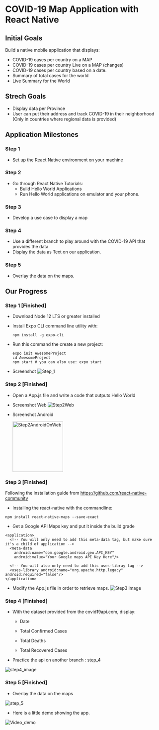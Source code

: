 # COVID-19 Map Application with React Native
## Initial Goals
Build a native mobile application that displays:
* COVID-19 cases per country on a MAP
* COVID-19 cases per country Live on a MAP (changes)
* COVID-19 cases per country based on a date.
* Summary of total cases for the world
* Live Summary for the World
## Strech Goals
* Display data per Province
* User can put their address and track COVID-19 in their neighborhood (Only in countries where regional data is provided)
## Application Milestones
### Step 1
* Set up the React Native environment on your machine
### Step 2
* Go through React Native Tutorials:
  * Build Hello World Applications
  * Run Hello World applications on emulator and your phone.
### Step 3
* Develop a use case to display a map
### Step 4 
* Use a different branch to play around with the COVID-19 API that provides the data.
* Display the data as Text on our application.
### Step 5
* Overlay the data on the maps.
## Our Progress
### Step 1 [Finished]
* Download Node 12 LTS or greater installed
* Install Expo CLI command line utility with:

  ``` 
  npm install -g expo-cli 
  ```

* Run this command the create a new project:

  ``` 
  expo init AwesomeProject
  cd AwesomeProject
  npm start # you can also use: expo start 
  ```
* Screenshot
 ![Step_1](https://user-images.githubusercontent.com/55101879/79078937-c26ea500-7cd9-11ea-851a-a0169dd839bd.png)

### Step 2 [Finished]
* Open a App.js file and write a code that outputs Hello World
* Screenshot Web
 ![Step2Web](https://user-images.githubusercontent.com/55101879/79079168-7d4b7280-7cdb-11ea-9243-320961710c48.png)
* Screenshot Android

  <img width="162" alt="Step2AndroidOnWeb" src="https://user-images.githubusercontent.com/55101879/79080638-a7556280-7ce4-11ea-88c5-de5f166be978.png">

### Step 3 [Finished]
Following the installation guide from https://github.com/react-native-community
* Installing the react-native with the commandline:

 ```
 npm install react-native-maps --save-exact
 ```
* Get a Google API Maps key and put it inside the build grade
 ```
 <application>
   <!-- You will only need to add this meta-data tag, but make sure it's a child of application -->
   <meta-data
     android:name="com.google.android.geo.API_KEY"
     android:value="Your Google maps API Key Here"/>
  
   <!-- You will also only need to add this uses-libray tag -->
   <uses-library android:name="org.apache.http.legacy" android:required="false"/>
</application>
 ```
* Modify the App.js file in order to retrieve maps. 
![Step3 image](https://user-images.githubusercontent.com/55101879/80293556-818d7c00-872e-11ea-82d8-8d5b41931441.png)

### Step 4 [Finished]
* With the dataset provided from the covid19api.com, display:
  * Date
  
  * Total Confirmed Cases
  
  * Total Deaths
  
  * Total Recovered Cases
  
 * Practice the api on another branch : step_4
  
![step4_image](https://user-images.githubusercontent.com/55101879/80294714-66743980-8739-11ea-9197-89be0c739f8d.png)

### Step 5 [Finished]
 * Overlay the data on the maps
 
 ![step_5](https://user-images.githubusercontent.com/55101879/80314852-0f667700-87c2-11ea-81bc-44dd0f521f2c.png)
 
 * Here is a little demo showing the app.
 
  ![Video_demo](https://user-images.githubusercontent.com/55101879/80315213-23ab7380-87c4-11ea-97b1-3fba62429e5c.gif)

